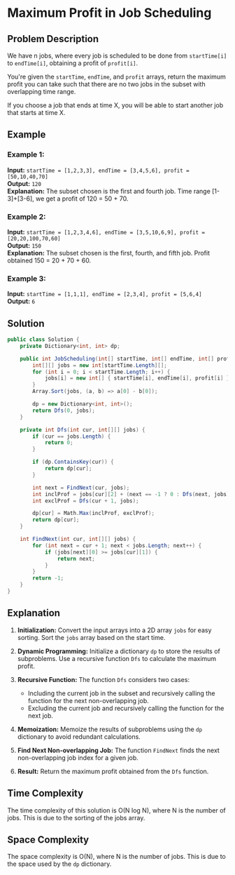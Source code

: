 # Maximum Profit in Job Scheduling

## Problem Description

We have n jobs, where every job is scheduled to be done from `startTime[i]` to `endTime[i]`, obtaining a profit of `profit[i]`.

You're given the `startTime`, `endTime`, and `profit` arrays, return the maximum profit you can take such that there are no two jobs in the subset with overlapping time range.

If you choose a job that ends at time X, you will be able to start another job that starts at time X.

## Example

### Example 1:

**Input:** `startTime = [1,2,3,3], endTime = [3,4,5,6], profit = [50,10,40,70]`  
**Output:** `120`  
**Explanation:** The subset chosen is the first and fourth job. Time range [1-3]+[3-6], we get a profit of 120 = 50 + 70.

### Example 2:

**Input:** `startTime = [1,2,3,4,6], endTime = [3,5,10,6,9], profit = [20,20,100,70,60]`  
**Output:** `150`  
**Explanation:** The subset chosen is the first, fourth, and fifth job. Profit obtained 150 = 20 + 70 + 60.

### Example 3:

**Input:** `startTime = [1,1,1], endTime = [2,3,4], profit = [5,6,4]`  
**Output:** `6`

## Solution

```csharp
public class Solution {
    private Dictionary<int, int> dp;

    public int JobScheduling(int[] startTime, int[] endTime, int[] profit) {
        int[][] jobs = new int[startTime.Length][];
        for (int i = 0; i < startTime.Length; i++) {
            jobs[i] = new int[] { startTime[i], endTime[i], profit[i] };
        }
        Array.Sort(jobs, (a, b) => a[0] - b[0]);

        dp = new Dictionary<int, int>();
        return Dfs(0, jobs);
    }

    private int Dfs(int cur, int[][] jobs) {
        if (cur == jobs.Length) {
            return 0;
        }

        if (dp.ContainsKey(cur)) {
            return dp[cur];
        }

        int next = FindNext(cur, jobs);
        int inclProf = jobs[cur][2] + (next == -1 ? 0 : Dfs(next, jobs));
        int exclProf = Dfs(cur + 1, jobs);

        dp[cur] = Math.Max(inclProf, exclProf);
        return dp[cur];
    }

    int FindNext(int cur, int[][] jobs) {
        for (int next = cur + 1; next < jobs.Length; next++) {
            if (jobs[next][0] >= jobs[cur][1]) {
                return next;
            }
        }
        return -1;
    }
}
```

## Explanation

1. **Initialization:** Convert the input arrays into a 2D array `jobs` for easy sorting. Sort the `jobs` array based on the start time.

2. **Dynamic Programming:** Initialize a dictionary `dp` to store the results of subproblems. Use a recursive function `Dfs` to calculate the maximum profit.

3. **Recursive Function:** The function `Dfs` considers two cases:
   - Including the current job in the subset and recursively calling the function for the next non-overlapping job.
   - Excluding the current job and recursively calling the function for the next job.

4. **Memoization:** Memoize the results of subproblems using the `dp` dictionary to avoid redundant calculations.

5. **Find Next Non-overlapping Job:** The function `FindNext` finds the next non-overlapping job index for a given job.

6. **Result:** Return the maximum profit obtained from the `Dfs` function.

## Time Complexity

The time complexity of this solution is O(N log N), where N is the number of jobs. This is due to the sorting of the jobs array.

## Space Complexity

The space complexity is O(N), where N is the number of jobs. This is due to the space used by the `dp` dictionary.
